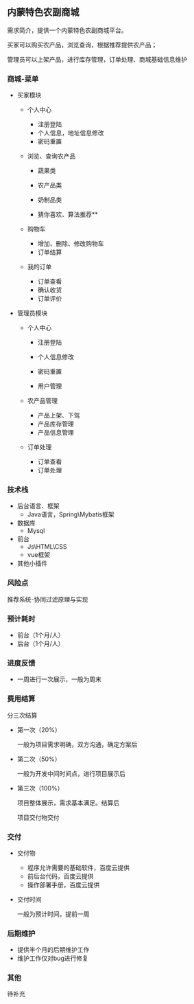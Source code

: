 ## 内蒙特色农副商城

需求简介，提供一个内蒙特色农副商城平台。

买家可以购买农产品，浏览查询，根据推荐提供农产品；

管理员可以上架产品，进行库存管理，订单处理、商城基础信息维护

### 商城-菜单

* 买家模块

  * 个人中心

    * 注册登陆

    - 个人信息，地址信息修改
    - 密码重置

  * 浏览、查询农产品

    * 蔬果类
    * 农产品类

    * 奶制品类
    * 猜你喜欢、算法推荐**

  * 购物车

    * 增加、删除、修改购物车
    * 订单结算

  * 我的订单

    * 订单查看
    * 确认收货
    * 订单评价

* 管理员模块

  * 个人中心

    - 注册登陆

    - 个人信息修改
    - 密码重置
    - 用户管理

  * 农产品管理

    * 产品上架、下驾
    * 产品库存管理
    * 产品信息管理

  * 订单处理

    * 订单查看
    * 订单处理

### 技术栈

* 后台语言、框架
  * Java语言，Spring\Mybatis框架
* 数据库
  * Mysql
* 前台
  * Js\HTML\CSS
  * vue框架
* 其他小插件

### 风险点

推荐系统-协同过滤原理与实现

### 预计耗时

* 前台（1个月/人）
* 后台（1个月/人）

### 进度反馈

* 一周进行一次展示，一般为周末

### 费用结算

分三次结算

* 第一次（20%）

  一般为项目需求明确，双方沟通，确定方案后

* 第二次（50%）

  一般为开发中间时间点，进行项目展示后

* 第三次（100%）

  项目整体展示，需求基本满足。结算后

  项目交付物交付

### 交付

* 交付物
  * 程序允许需要的基础软件，百度云提供
  * 前后台代码，百度云提供
  * 操作部署手册，百度云提供

* 交付时间

  一般为预计时间，提前一周

### 后期维护

* 提供半个月的后期维护工作
* 维护工作仅对bug进行修复

### 其他

待补充

